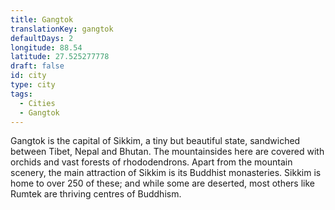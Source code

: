 ```yaml
---
title: Gangtok
translationKey: gangtok
defaultDays: 2
longitude: 88.54
latitude: 27.525277778
draft: false
id: city
type: city
tags:
  - Cities
  - Gangtok
---
```

Gangtok is the capital of Sikkim, a tiny but beautiful state, sandwiched between Tibet, Nepal and Bhutan. The mountainsides here are covered with orchids and vast forests of rhododendrons. Apart from the mountain scenery, the main attraction of Sikkim is its Buddhist monasteries. Sikkim is home to over 250 of these; and while some are deserted, most others like Rumtek are thriving centres of Buddhism.